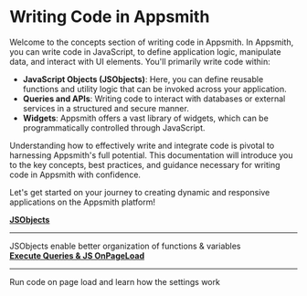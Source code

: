 # Writing Code in Appsmith

Welcome to the concepts section of writing code in Appsmith. In Appsmith, you can write code in JavaScript, to define application logic, manipulate data, and interact with UI elements. You'll primarily write code within:

- **JavaScript Objects (JSObjects)**: Here, you can define reusable functions and utility logic that can be invoked across your application.
- **Queries and APIs**: Writing code to interact with databases or external services in a structured and secure manner.
- **Widgets**: Appsmith offers a vast library of widgets, which can be programmatically controlled through JavaScript.

Understanding how to effectively write and integrate code is pivotal to harnessing Appsmith's full potential. This documentation will introduce you to the key concepts, best practices, and guidance necessary for writing code in Appsmith with confidence.

Let's get started on your journey to creating dynamic and responsive applications on the Appsmith platform!

<div className="containerGridSampleApp">
  <div className="containerColumnSampleApp columnGrid column-one">
        <div className="containerCol">
            <a href="/core-concepts/writing-code/javascript-editor-beta"><strong>JSObjects</strong></a>
        </div> <hr className="gradient-hr" />
        <div className="containerDescription">JSObjects enable better organization of functions & variables</div>
    </div>
    <div className="containerColumnSampleApp columnGrid column-two">
        <div className="containerCol">
           <a href="/write-code/concepts/execute-onpageload"><strong>Execute Queries & JS OnPageLoad</strong></a>
        </div><hr className="gradient-hr" />
        <div className="containerDescription">Run code on page load and learn how the settings work</div>
    </div>
</div>
